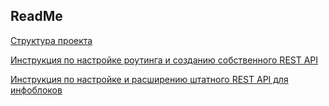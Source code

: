 ## ReadMe
[Структура проекта](./ReadMe-Structure.md)

[Инструкция по настройке роутинга и созданию собственного REST API](./ReadMe-RoutingAndCustomRestApi.md)

[Инструкция по настройке и расширению штатного REST API для инфоблоков](./ReadMe-IBlockRestApi.md)